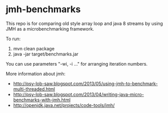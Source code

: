 # jmh-benchmarks
This repo is for comparing old style array loop and java 8 streams by using JMH as a microbenchmarking framework.

To run:
1) mvn clean package
2) java -jar target/benchmarks.jar

You can use parameters "-wi, -i ..." for arranging iteration numbers.

More information about jmh:

- http://psy-lob-saw.blogspot.com/2013/05/using-jmh-to-benchmark-multi-threaded.html
- http://psy-lob-saw.blogspot.com/2013/04/writing-java-micro-benchmarks-with-jmh.html
- http://openjdk.java.net/projects/code-tools/jmh/
